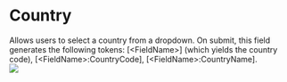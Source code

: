 # Country

Allows users to select a country from a dropdown. On submit, this field generates the following tokens: \[&lt;FieldName&gt;\] \(which yields the country code\), \[&lt;FieldName&gt;:CountryCode\], \[&lt;FieldName&gt;:CountryName\].  
![](https://s3.amazonaws.com/static.dnnsharp.com/documentation/2017/07/chrome_2017-07-11_17-46-50.png)


